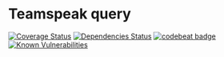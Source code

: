 # Teamspeak query

[![Coverage Status](https://coveralls.io/repos/github/ferrybig/teamspeak-query/badge.svg?branch=feature%2Fjavadoc-testing-refractor)](https://coveralls.io/github/ferrybig/teamspeak-query?branch=feature%2Fjavadoc-testing-refractor)
[![Dependencies Status](https://www.versioneye.com/user/projects/599487bf6725bd0034ae6c7b/badge.svg)](https://www.versioneye.com/user/projects/599487bf6725bd0034ae6c7b?child=summary)
[![codebeat badge](https://codebeat.co/badges/2f900586-ef0f-4874-a1a0-ac0ed51296d6)](https://codebeat.co/projects/github-com-ferrybig-teamspeak-query-develop)
[![Known Vulnerabilities](https://snyk.io/test/github/ferrybig/teamspeak-query/badge.svg)](https://snyk.io/test/github/ferrybig/teamspeak-query)
